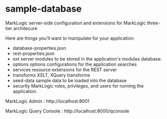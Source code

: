 sample-database
============

MarkLogic server-side configuration and extensions for MarkLogic three-tier architecure

Here are things you'll want to manipulate for your application:

* database-properties.json
* rest-properties.json
* ext         server modules to be stored in the application's modules database.
* options     options configurations for the application searches
* services    resource extensions for the REST server
* transforms  XSLT, XQuery transforms
* seed-data   sample data to be loaded into the database
* security    MarkLogic roles, privileges, and users for running the application.

MarkLogic Admin : http://localhost:8001

MarkLogic Query Console : http://localhost:8000/qconsole

